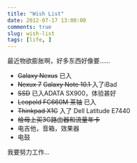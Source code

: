 ```yaml
---
title: "Wish List"
date: 2012-07-17 13:00:00
comments: true
slug: wish-list
tags: [life, ]
---
```

最近物欲膨胀啊，好多东西好像要……

* <del>Galaxy Nexus</del> 已入
* <del>Nexux 7</del> <del>Galaxy Note 10.1 </del> 入了iBad
* <del>SSD</del> 已入ADATA SX900，体验甚好
* <del>Leopold FC660M 茶轴</del> 已入
* <del>Thinkpad X1C</del> 入了 Dell Latitude E7440
* <del>给母上买3G路由器和流量年卡</del>
* 电吉他，音箱，效果器
* 电鼓

我要努力工作…
